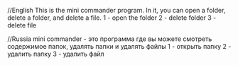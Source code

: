 //English
This is the mini commander program. In it, you can open a folder, delete a folder, and delete a file.
1 - open the folder
2 - delete folder
3 - delete file

//Russia
mini commander - это программа где вы можете смотреть содержимое папок, удалять папки и удалять файлы
1 - открыть папку
2 - удалить папку
3 - удалить файл
